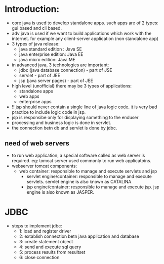 # Introduction: 
- core java is used to develop standalone apps. such apps are of 2 types: gui based and cli based. 
- adv java is used if we want to build applications which work with the internet. for example any client-server application (non standalone app)
- 3 types of java release: 
	- java standard edition :  Java SE
	- java enterprise edition: Java EE
	- java micro edition: Java ME
- in advanced java, 3 technologies are important: 
	- jdbc (java database connection) - part of JSE
	- servlet - part of JEE 
	- jsp (java server pages) - part of JEE
- high level (unofficial) there may be 3 types of applications:
	- standalone apps
	- web apps
	- enterprise apps
- !! jsp should never contain a single line of java logic code. it is very bad practice to include logic code in jsp. 
- jsp is responsibe only for displaying something to the enduser
- processing and business logic is done in servlet. 
- the connection betn db and servlet is done by jdbc. 
## need of web servers
- to run web application, a special software called as web server is required. eg: tomcat server used commonly to run web applicatoins. 
- webserver tomcat components:
	- web container: responsible to manage and execute servlets and jsp 
		- servlet engine/container: responsible to manage and execute servlets. servlet engine is also known as CATALINA 
		- jsp engine/container: responsible to manage and execute jsp. jsp engine is also known as JASPER.
# JDBC
- steps to implement jdbc:
	- 1: load and register driver
	- 2: extablish connection betn java application and database
	- 3: create statement object
	- 4: send and execute sql query
	- 5: process results from resultset
	- 6: close connection
